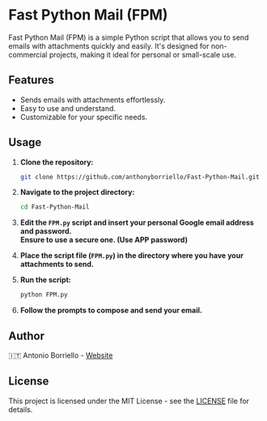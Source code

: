 # Fast Python Mail (FPM)

Fast Python Mail (FPM) is a simple Python script that allows you to send emails with attachments quickly and easily. It's designed for non-commercial projects, making it ideal for personal or small-scale use.

## Features

- Sends emails with attachments effortlessly.
- Easy to use and understand.
- Customizable for your specific needs.

## Usage

1. **Clone the repository:** 
    ```bash
    git clone https://github.com/anthonyborriello/Fast-Python-Mail.git
    ```

2. **Navigate to the project directory:**
    ```bash
    cd Fast-Python-Mail
    ```

3. **Edit the `FPM.py` script and insert your personal Google email address and password.<br>
Ensure to use a secure one. (Use APP password)**

4. **Place the script file (`FPM.py`) in the directory where you have your attachments to send.**

5. **Run the script:**
    ```bash
    python FPM.py
    ```

6. **Follow the prompts to compose and send your email.**

## Author

🇮🇹   Antonio Borriello - [Website](https://antonioboriello.wordpress.com)

## License

This project is licensed under the MIT License - see the [LICENSE](LICENSE) file for details.
